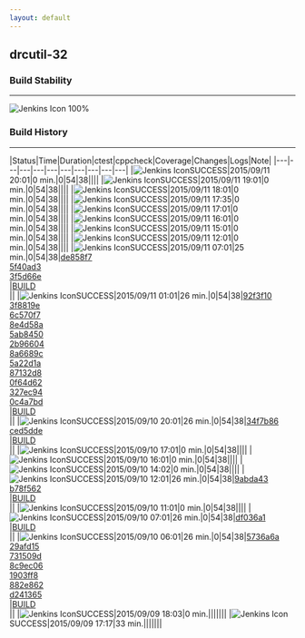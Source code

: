 ```yaml
---
layout: default
---
```

## drcutil-32
### Build Stability
___
![Jenkins Icon](http://jenkinshrg.github.io/images/48x48/health-80plus.png)
100%
  
### Build History
___
|Status|Time|Duration|<span class='badge'>ctest</span>|<span class='badge'>cppcheck</span>|Coverage|Changes|Logs|Note|
|---|---|---|---|---|---|---|---|---|---|
|![Jenkins Icon](http://jenkinshrg.github.io/images/24x24/blue.png)SUCCESS|2015/09/11 20:01|0 min.|0|54|38||||
|![Jenkins Icon](http://jenkinshrg.github.io/images/24x24/blue.png)SUCCESS|2015/09/11 19:01|0 min.|0|54|38||||
|![Jenkins Icon](http://jenkinshrg.github.io/images/24x24/blue.png)SUCCESS|2015/09/11 18:01|0 min.|0|54|38||||
|![Jenkins Icon](http://jenkinshrg.github.io/images/24x24/blue.png)SUCCESS|2015/09/11 17:35|0 min.|0|54|38||||
|![Jenkins Icon](http://jenkinshrg.github.io/images/24x24/blue.png)SUCCESS|2015/09/11 17:01|0 min.|0|54|38||||
|![Jenkins Icon](http://jenkinshrg.github.io/images/24x24/blue.png)SUCCESS|2015/09/11 16:01|0 min.|0|54|38||||
|![Jenkins Icon](http://jenkinshrg.github.io/images/24x24/blue.png)SUCCESS|2015/09/11 15:01|0 min.|0|54|38||||
|![Jenkins Icon](http://jenkinshrg.github.io/images/24x24/blue.png)SUCCESS|2015/09/11 12:01|0 min.|0|54|38||||
|![Jenkins Icon](http://jenkinshrg.github.io/images/24x24/blue.png)SUCCESS|2015/09/11 07:01|25 min.|0|54|38|[de858f7](https://github.com/fkanehiro/openhrp3/commit/de858f78e2d12fe2648ad82dd7316102e1f1a323)<br>[5f40ad3](https://github.com/fkanehiro/openhrp3/commit/5f40ad3cb339c4f6c3a1224e61dc5cd523c8b89c)<br>[3f5d66e](https://github.com/fkanehiro/openhrp3/commit/3f5d66eaa24237012b18b9b403fce8125416cd07)<br>|[BUILD](https://drive.google.com/file/d/0B54sHwaxmuM4VVB2NExuLUJjTW8/view?usp=drivesdk)<br>||
|![Jenkins Icon](http://jenkinshrg.github.io/images/24x24/blue.png)SUCCESS|2015/09/11 01:01|26 min.|0|54|38|[92f3f10](https://github.com/fkanehiro/hrpsys-base/commit/92f3f10f2b33dc31bba1a33d62a1724705c6830e)<br>[3f8819e](https://github.com/fkanehiro/hrpsys-base/commit/3f8819ea685c385e1a2fbfe98c2b8d79cf56c51c)<br>[6c570f7](https://github.com/fkanehiro/hrpsys-base/commit/6c570f71433f61a18561be63ce319a16c41e1bfb)<br>[8e4d58a](https://github.com/fkanehiro/hrpsys-base/commit/8e4d58ae610d03d2fab03e3d792564a1ce9d4b73)<br>[5ab8450](https://github.com/fkanehiro/hrpsys-base/commit/5ab845065a8e8f0d4256fea79f3298f59abf2975)<br>[2b96604](https://github.com/fkanehiro/hrpsys-base/commit/2b96604e8d142047b667452c3a68bfcff6636378)<br>[8a6689c](https://github.com/fkanehiro/hrpsys-base/commit/8a6689c342399e2855bd3728ac97698616e62471)<br>[5a22d1a](https://github.com/fkanehiro/hrpsys-base/commit/5a22d1ae034c2a0616c8e1a13226b108ce031fca)<br>[87132d8](https://github.com/fkanehiro/hrpsys-base/commit/87132d8c9179017524696fe1c4a7eed8c0e3c7b5)<br>[0f64d62](https://github.com/fkanehiro/hrpsys-base/commit/0f64d6268b0b08bb081a62a19e3b8cd9cd43ee7e)<br>[327ec94](https://github.com/fkanehiro/hrpsys-base/commit/327ec9413e95c24d90292d3af32c31422cfad635)<br>[0c4a7bd](https://github.com/fkanehiro/hrpsys-base/commit/0c4a7bd2d5a5187ba1a4828ab7da615e9a6d5ae7)<br>|[BUILD](https://drive.google.com/file/d/0B54sHwaxmuM4cXd2Y3FDRnR3clk/view?usp=drivesdk)<br>||
|![Jenkins Icon](http://jenkinshrg.github.io/images/24x24/blue.png)SUCCESS|2015/09/10 20:01|26 min.|0|54|38|[34f7b86](https://github.com/jrl-umi3218/hmc2/commit/34f7b869bd097f413a80e1d8feb07d6d30e58fee)<br>[ced5dde](https://github.com/jrl-umi3218/hrpsys-humanoid/commit/ced5dde37600c41eec4d79e419bc588b07bf5194)<br>|[BUILD](https://drive.google.com/file/d/0B54sHwaxmuM4R3VNMHFNaGNqZlE/view?usp=drivesdk)<br>||
|![Jenkins Icon](http://jenkinshrg.github.io/images/24x24/blue.png)SUCCESS|2015/09/10 17:01|0 min.|0|54|38||||
|![Jenkins Icon](http://jenkinshrg.github.io/images/24x24/blue.png)SUCCESS|2015/09/10 16:01|0 min.|0|54|38||||
|![Jenkins Icon](http://jenkinshrg.github.io/images/24x24/blue.png)SUCCESS|2015/09/10 14:02|0 min.|0|54|38||||
|![Jenkins Icon](http://jenkinshrg.github.io/images/24x24/blue.png)SUCCESS|2015/09/10 12:01|26 min.|0|54|38|[9abda43](https://github.com/jrl-umi3218/hmc2/commit/9abda431a5a3577c382355faed8dd47586d0f1ce)<br>[b78f562](https://github.com/jrl-umi3218/hrpsys-humanoid/commit/b78f562db8622db1315eee65ba6ffc6d1013eebb)<br>|[BUILD](https://drive.google.com/file/d/0B54sHwaxmuM4dklRMXNYalRVYzg/view?usp=drivesdk)<br>||
|![Jenkins Icon](http://jenkinshrg.github.io/images/24x24/blue.png)SUCCESS|2015/09/10 11:01|0 min.|0|54|38||||
|![Jenkins Icon](http://jenkinshrg.github.io/images/24x24/blue.png)SUCCESS|2015/09/10 07:01|26 min.|0|54|38|[df036a1](https://github.com/fkanehiro/hrpsys-base/commit/df036a1dcb3aa686566c577dde496190df101eb9)<br>|[BUILD](https://drive.google.com/file/d/0B54sHwaxmuM4WGtYQjB4Z2RyakE/view?usp=drivesdk)<br>||
|![Jenkins Icon](http://jenkinshrg.github.io/images/24x24/blue.png)SUCCESS|2015/09/10 06:01|26 min.|0|54|38|[5736a6a](https://github.com/fkanehiro/hrpsys-base/commit/5736a6a08abd293e7fcaaf2d6e1529b449a27eff)<br>[29afd15](https://github.com/fkanehiro/hrpsys-base/commit/29afd15c65af40adff6a7e1997507575aff91607)<br>[731509d](https://github.com/fkanehiro/hrpsys-base/commit/731509ddeacfce0edad683c824f3001bddc0fd09)<br>[8c9ec06](https://github.com/fkanehiro/hrpsys-base/commit/8c9ec06e2d712492543893deba5dd03ce04635b3)<br>[1903ff8](https://github.com/fkanehiro/hrpsys-base/commit/1903ff8b9034bd3d5d906f0d23cbcbf223acd853)<br>[882e862](https://github.com/fkanehiro/hrpsys-base/commit/882e862095699e072f58d3928e9c490de113aeb3)<br>[d241365](https://github.com/fkanehiro/hrpsys-base/commit/d24136537534cd5666c8c5831333b33cdcc7a643)<br>|[BUILD](https://drive.google.com/file/d/0B54sHwaxmuM4bFVCRmZPakZDZDA/view?usp=drivesdk)<br>||
|![Jenkins Icon](http://jenkinshrg.github.io/images/24x24/blue.png)SUCCESS|2015/09/09 18:03|0 min.|||||||
|![Jenkins Icon](http://jenkinshrg.github.io/images/24x24/blue.png)SUCCESS|2015/09/09 17:17|33 min.|||||||
